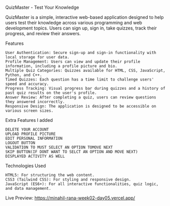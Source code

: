 QuizMaster - Test Your Knowledge

QuizMaster is a simple, interactive web-based application designed to help users test their knowledge across various programming and web development topics. Users can sign up, sign in, take quizzes, track their progress, and review their answers.


Features

    User Authentication: Secure sign-up and sign-in functionality with local storage for user data.
    Profile Management: Users can view and update their profile information, including a profile picture and bio.
    Multiple Quiz Categories: Quizzes available for HTML, CSS, JavaScript, Python, and C++.
    Timed Quizzes: Each question has a time limit to challenge users' speed and accuracy.
    Progress Tracking: Visual progress bar during quizzes and a history of past quiz results on the user's profile.
    Answer Review: After completing a quiz, users can review questions they answered incorrectly.
    Responsive Design: The application is designed to be accessible on various screen sizes.

Extra Features I added

    DELETE YOUR ACCOUNT
    UPLOAD PROFILE PICTURE
    EDIT PERSONAL INFORMATION
    LOGOUT BUTTON
    VALIDATION TO MUST SELECT AN OPTION TOMOVE NEXT 
    SKIP BUTTON(IF DONT WANT TO SELCT AN OPTION AND MOVE NEXT)  
    DISPLAYED ACTIVITY AS WELL  

Technologies Used

    HTML5: For structuring the web content.
    CSS3 (Tailwind CSS): For styling and responsive design.
    JavaScript (ES6+): For all interactive functionalities, quiz logic, and data management.


Live Preview:
 https://minahil-rana-week02-day05.vercel.app/
